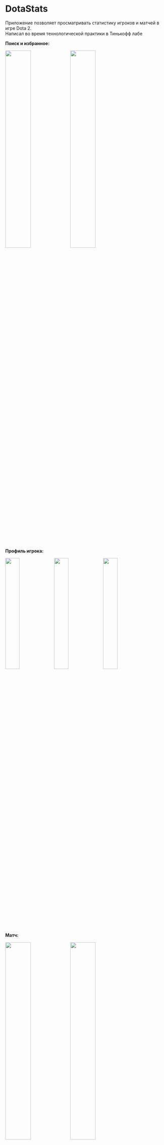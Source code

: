 # DotaStats
Приложение позволяет просматривать статистику игроков и матчей в игре Dota 2. </br>
Написал во время технологической практики в Тинькофф лабе

**Поиск и избранное:**

<img src="https://github.com/gleb1k/TinkoffLab2023/assets/94959816/081f2a5f-1832-4fc8-994b-65fca9934a64" width="40%">
<img src="https://github.com/gleb1k/TinkoffLab2023/assets/94959816/1f6c3ea6-e362-448f-a03e-b48bb4450e91" width="40%">


**Профиль игрока:**

<img src="https://github.com/gleb1k/TinkoffLab2023/assets/94959816/74dfa643-100c-40e4-9ab8-31fbfd440954" width="30%">
<img src="https://github.com/gleb1k/TinkoffLab2023/assets/94959816/e2783285-7144-4f1e-ad88-0dfeb7fd1bec" width="30%">
<img src="https://github.com/gleb1k/TinkoffLab2023/assets/94959816/7ebf5dc5-b096-4c5c-a4d5-36ebd358e098" width="30%">


**Матч:**

<img src="https://github.com/gleb1k/TinkoffLab2023/assets/94959816/3acaff71-eac9-4b13-9feb-89d3acd663c7" width="40%">
<img src="https://github.com/gleb1k/TinkoffLab2023/assets/94959816/a3c93a98-5625-48bb-96e4-0f673414f248" width="40%">
<img src="https://github.com/gleb1k/TinkoffLab2023/assets/94959816/bbe46338-bc61-4219-a4ff-3ab0ebf69f0a" width="40%">
<img src="https://github.com/gleb1k/TinkoffLab2023/assets/94959816/687fcbd5-6762-436c-aa23-ccffd5eaa7c9" width="40%">
